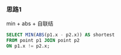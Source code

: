 ### 思路1

min + abs + 自联结

```sql
SELECT MIN(ABS(p1.x - p2.x)) AS shortest
FROM point p1 JOIN point p2
ON p1.x != p2.x;
```